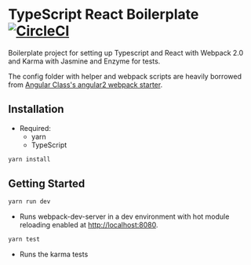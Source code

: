 # TypeScript React Boilerplate [![CircleCI](https://circleci.com/gh/ethanrubio/react-typescript-karma-webpack-boilerplate.svg?style=shield)](https://circleci.com/gh/ethanrubio/react-typescript-karma-webpack-boilerplate)
Boilerplate project for setting up Typescript and React with Webpack 2.0 and Karma with Jasmine and Enzyme for tests.

The config folder with helper and webpack scripts are heavily borrowed from [Angular Class's angular2 webpack starter](https://github.com/AngularClass/angular2-webpack-starter).

## Installation

* Required:
    * yarn
    * TypeScript

```bash
yarn install
```

## Getting Started
```bash
yarn run dev
```
* Runs webpack-dev-server in a dev environment with hot module reloading enabled at [http://localhost:8080](http://localhost:8080).

```bash
yarn test
```
* Runs the karma tests
